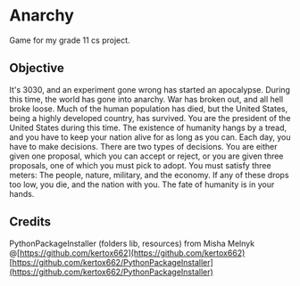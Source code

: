 # Anarchy #

Game for my grade 11 cs project.

## Objective ##
It's 3030, and an experiment gone wrong has started an apocalypse. During this time, the world has gone into anarchy. War has broken out, and all hell broke loose. Much of the human population has died, but the United States, being a highly developed country, has survived. You are the president of the United States during this time. The existence of humanity hangs by a tread, and you have to keep your nation alive for as long as you can. Each day, you have to make decisions. There are two types of decisions. You are either given one proposal, which you can accept or reject, or you are given three proposals, one of which you must pick to adopt. You must satisfy three meters: The people, nature, military, and the economy. If any of these drops too low, you die, and the nation with you. The fate of humanity is in your hands.

## Credits ##
PythonPackageInstaller (folders lib, resources) from Misha Melnyk @[https://github.com/kertox662](https://github.com/kertox662)
[https://github.com/kertox662/PythonPackageInstaller](https://github.com/kertox662/PythonPackageInstaller)